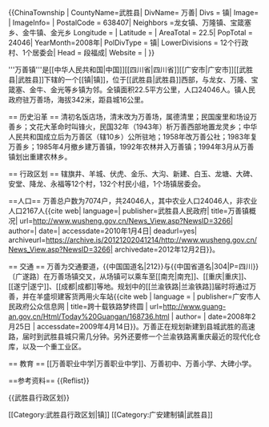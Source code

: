 {{ChinaTownship |
CountyName=武胜县|
DivName= 万善|
Divs = 镇|
Image= |
ImageInfo= |
PostalCode = 638407|
Neighbors =龙女镇、万隆镇、宝箴塞乡、金牛镇、金光乡
Longitude = |
Latitude = |
AreaTotal = 22.5|
PopTotal = 24046|
YearMonth=2008年|
PolDivType = 镇|
LowerDivisions = 12个行政村、1个居委会|
Head = 段福成|
Website = |
}}

'''万善镇'''是[[中华人民共和国|中国]][[四川省|四川省]][[广安市|广安市]][[武胜县|武胜县]]下辖的一个[[镇|镇]]，位于[[武胜县|武胜县]]西部，与龙女、万隆、宝箴塞、金牛、金光等乡镇为邻。全镇面积22.5平方公里，人口24046人。镇人民政府驻万善场，海拔342米，距县城16公里。

== 历史沿革 ==
清初名饭店场，清末改为万善场，属德清里；民国废里和场设万善乡；文花大革命时叫锋火，民国32年（1943年）析万善西部地置龙灵乡；中华人民共和国成立后为万善区（辖10乡）公所驻地；1958年改万善公社；1983年复万善乡；1985年4月撤乡建万善镇，1992年农林并入万善镇；1994年3月从万善镇划出重建农林乡。

== 行政区划 ==
辖旗井、羊城、伏虎、金乐、大沟、新建、白玉、龙塘、大碑、安堂、降龙、永福等12个村，132个村民小组，1个场镇居委会。

==人口==
万善总户数为7074户，共24046人，其中农业人口24046人，非农业人口2167人<ref name="wslt">{{cite web| language=| publisher=武胜县人民政府| title=万善镇概况| url=http://www.wusheng.gov.cn/News_View.asp?NewsID=3266| author=| date=| accessdate=2010年1月4日| deadurl=yes| archiveurl=https://archive.is/20121202041214/http://www.wusheng.gov.cn/News_View.asp?NewsID=3266| archivedate=2012年12月2日}}</ref>。

== 交通 ==
万善为交通要道，{{中国国道名|212}}与{{中国省道名|304|P=四川}}〔广遂路〕在万善场镇交叉，从场镇可以乘车至[[南充|南充]]、[[重庆|重庆]]、[[遂宁|遂宁]]、[[成都|成都]]等地。规划中的[[兰渝铁路|兰渝铁路]]届时将通过万善，并在羊盛坝建客货两用火车站<ref name="tlmy">{{cite web | language = | publisher=广安市人民政府公众信息网 | title=跨十载铁路梦终圆 | url=http://www.guang-an.gov.cn/Html/Today%20Guangan/168736.html | author= | date=2008年2月25日 | accessdate=2009年4月14日}}</ref>。万善正在规划新建到县城武胜的高速路，届时到武胜县城只需几分钟。另外还要修一个兰渝铁路离重庆最近的现代化仓库，以及一个重工业区。

== 教育 ==
[[万善职业中学|万善职业中学]]、万善初中、万善小学、大碑小学。

==参考资料==
{{Reflist}}

{{武胜县行政区划}}

[[Category:武胜县行政区划|镇]]
[[Category:广安建制镇|武胜县]]